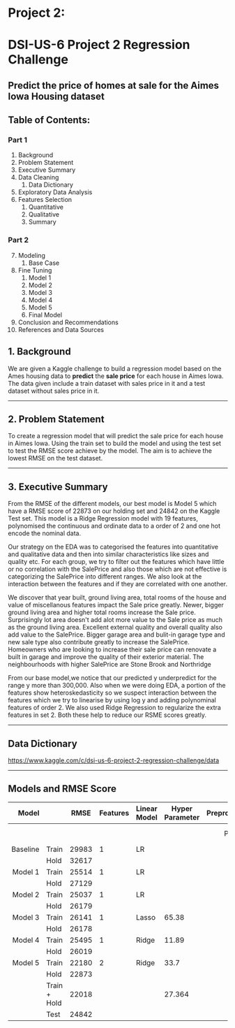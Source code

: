 # Project 2: 
# DSI-US-6 Project 2 Regression Challenge
## Predict the price of homes at sale for the Aimes Iowa Housing dataset

## Table of Contents:

### Part 1

1. Background
1. Problem Statement
1. Executive Summary
1. Data Cleaning
    1. Data Dictionary
1. Exploratory Data Analysis
1. Features Selection
    1. Quantitative
    1. Qualitative
    1. Summary
    
### Part 2
7. Modeling
    1. Base Case
1. Fine Tuning
    1. Model 1
    1. Model 2
    1. Model 3
    1. Model 4
    1. Model 5
    1. Final Model
1. Conclusion and Recommendations
1. References and Data Sources

## 1. Background

We are given a Kaggle challenge to build a regression model based on the Ames housing data to **predict** the **sale price** for each house in Aimes Iowa. The data given include a train dataset with sales price in it and a test dataset without sales price in it.

---
## 2. Problem Statement

To create a regression model that will predict the sale price for each house in Aimes Iowa. Using the train set to build the model and using the test set to test the RMSE score achieve by the model. The aim is to achieve the lowest RMSE on the test dataset. 

---
## 3. Executive Summary

From the RMSE of the different models, our best model is Model 5 which have a RMSE score of 22873 on our holding set and 24842 on the Kaggle Test set. This model is a Ridge Regression model with 19 features, polynomised the continuous and ordinate data to a order of 2 and one hot encode the nominal data. 

Our strategy on the EDA was to categorised the features into quantitative and qualitative data and then into similar characteristics like sizes and quality etc. For each group, we try to filter out the features which have little or no correlation with the SalePrice and also those which are not effective is categorizing the SalePrice into different ranges. We also look at the interaction between the features and if they are correlated with one another. 

We discover that year built, ground living area, total rooms of the house and value of miscellanous features impact the Sale price greatly. Newer, bigger ground living area and higher total rooms increase the Sale price. Surprisingly lot area doesn't add alot more value to the Sale price as much as the ground living area. Excellent external quality and overall quality also add value to the SalePrice. Bigger garage area and bulit-in garage type and new sale type also contribute greatly to increase the SalePrice. Homeowners who are looking to increase their sale price can renovate a built in garage and improve the quality of their exterior material. The neighbourhoods with higher SalePrice are Stone Brook and Northridge

From our base model,we notice that our predicted y underpredict for the range y more than 300,000. Also when we were doing EDA, a portion of the features show heteroskedasticity so we suspect interaction between the features which we try to linearise by using log y and adding polynominal features of order 2. We also used Ridge Regression to regularize the extra features in set 2. Both these help to reduce our RSME scores greatly.

---
## Data Dictionary

https://www.kaggle.com/c/dsi-us-6-project-2-regression-challenge/data

---
## Models and RMSE Score

| Model    |              | RMSE  | Features | Linear Model | Hyper Parameter | Preprocessing |     |        |       |
|---------:|--------------|-------|----------|--------------|-----------------|:-------------:|-----|--------|-------|
|          |              |       |          |              |                 | Poly          | OHE | Target | Log y |
| Baseline | Train        | 29983 | 1        | LR           |                 |               | Y   |        |       |
|          | Hold         | 32617 |          |              |                 |               |     |        |       |
| Model 1  | Train        | 25514 | 1        | LR           |                 |               | Y   |        | Y     |
|          | Hold         | 27129 |          |              |                 |               |     |        |       |
| Model 2  | Train        | 25037 | 1        | LR           |                 | Y             | Y   |        |       |
|          | Hold         | 26179 |          |              |                 |               |     |        |       |
| Model 3  | Train        | 26141 | 1        | Lasso        | 65.38           | Y             | Y   |        |       |
|          | Hold         | 26178 |          |              |                 |               |     |        |       |
| Model 4  | Train        | 25495 | 1        | Ridge        | 11.89           | Y             | Y   |        |       |
|          | Hold         | 26019 |          |              |                 |               |     |        |       |
| Model 5  | Train        | 22180 | 2        | Ridge        | 33.7            | Y             | Y   |        |       |
|          | Hold         | 22873 |          |              |                 |               |     |        |       |
|          | Train + Hold | 22018 |          |              | 27.364          |               |     |        |       |
|          | Test         | 24842 |          |              |                 |               |     |        |       |
